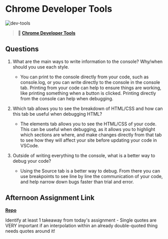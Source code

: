 # Chrome Developer Tools

![dev-tools](https://bcw.blob.core.windows.net/public/img/lesson-images/4571780153354770)

> **📖 [Chrome Developer Tools](https://codeworksacademy.com/fs-student-guide/resources/wk2/03-Chrome-Dev-Tools)**

## Questions

1. What are the main ways to write information to the console? Why/when should you use each style.
    - You can print to the console directly from your code, such as console.log, or you can write directly to the console in the console tab. Printing from your code can help to ensure things are working, like printing something when a button is clicked. Printing directly from the console can help when debugging. 

2. Which tab allows you to see the breakdown of HTML/CSS and how can this tab be useful when debugging HTML?
    - The elements tab allows you to see the HTML/CSS of your code. This can be useful when debugging, as it allows you to highlight which sections are where, and make changes directly from that tab to see how they will affect your site before updating your code in VSCode.  

3. Outside of writing everything to the console, what is a better way to debug your code?
    - Using the Source tab is a better way to debug. From there you can use breakpoints to see line by line the communication of your code, and help narrow down bugs faster than trial and error. 

## Afternoon Assignment Link

**[Repo](https://github.com/dustinbates/ice-cream-parlor)**

Identify at least 1 takeaway from today's assignment
    - Single quotes are VERY important if an interpolation within an already double-quoted thing needs quotes around it! 
